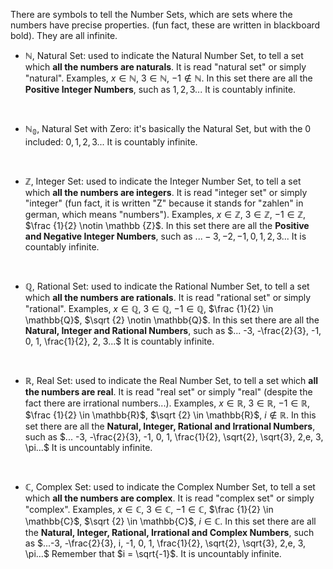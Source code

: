 There are symbols to tell the Number Sets, which are sets where the numbers have precise properties. (fun fact, these are written in blackboard bold). They are all infinite.

- $\mathbb{N}$, Natural Set: used to indicate the Natural Number Set, to tell a set which **all the numbers are naturals**. It is read "natural set" or simply "natural". Examples, $x \in \mathbb{N}$, $3 \in \mathbb{N}$, $-1 \notin \mathbb{N}$.
  In this set there are all the **Positive Integer Numbers**, such as 
  $1, 2, 3...$
  It is countably infinite.
<br>

- $\mathbb{N_0}$, Natural Set with Zero: it's basically the Natural Set, but with the $0$ included:
  $0, 1, 2, 3...$
  It is countably infinite.
<br>

- $\mathbb {Z}$, Integer Set: used to indicate the Integer Number Set, to tell a set which **all the numbers are integers**. It is read "integer set" or simply "integer" (fun fact, it is written "Z" because it stands for "zahlen" in german, which means "numbers"). Examples, $x \in \mathbb {Z}$, $3 \in \mathbb {Z}$, $-1 \in \mathbb {Z}$, $\frac {1}{2} \notin \mathbb {Z}$.
  In this set there are all the **Positive and Negative Integer Numbers**, such as $...-3, -2, -1, 0, 1, 2, 3...$
  It is countably infinite.
 <br>
  
- $\mathbb {Q}$, Rational Set: used to indicate the Rational Number Set, to tell a set which **all the numbers are rationals**. It is read "rational set" or simply "rational". Examples, $x \in \mathbb{Q}$, $3 \in \mathbb{Q}$, $-1 \in \mathbb{Q}$, $\frac {1}{2} \in \mathbb{Q}$, $\sqrt {2} \notin \mathbb{Q}$.
  In this set there are all the **Natural, Integer and Rational Numbers**, such as $... -3, -\frac{2}{3}, -1, 0, 1, \frac{1}{2}, 2, 3...$
  It is countably infinite.
 <br>
  
- $\mathbb {R}$, Real Set: used to indicate the Real Number Set, to tell a set which **all the numbers are real**. It is read "real set" or simply "real" (despite the fact there are irrational numbers...). Examples, $x \in \mathbb{R}$, $3 \in \mathbb{R}$, $-1 \in \mathbb{R}$, $\frac {1}{2} \in \mathbb{R}$, $\sqrt {2} \in \mathbb{R}$, $i \notin \mathbb {R}$.
  In this set there are all the **Natural, Integer, Rational and Irrational Numbers**, such as
  $... -3, -\frac{2}{3}, -1, 0, 1, \frac{1}{2}, \sqrt{2}, \sqrt{3}, 2,e, 3, \pi...$
  It is uncountably infinite.
<br>
  
- $\mathbb {C}$, Complex Set: used to indicate the Complex Number Set, to tell a set which **all the numbers are complex**. It is read "complex set" or simply "complex". Examples, $x \in \mathbb{C}$, $3 \in \mathbb{C}$, $-1 \in \mathbb{C}$, $\frac {1}{2} \in \mathbb{C}$, $\sqrt {2} \in \mathbb{C}$, $i \in \mathbb {C}$.
  In this set there are all the **Natural, Integer, Rational, Irrational and Complex Numbers**, such as
  $...-3, -\frac{2}{3}, i, -1, 0, 1, \frac{1}{2}, \sqrt{2}, \sqrt{3}, 2,e, 3, \pi...$
  Remember that $i = \sqrt{-1}$.
  It is uncountably infinite.
